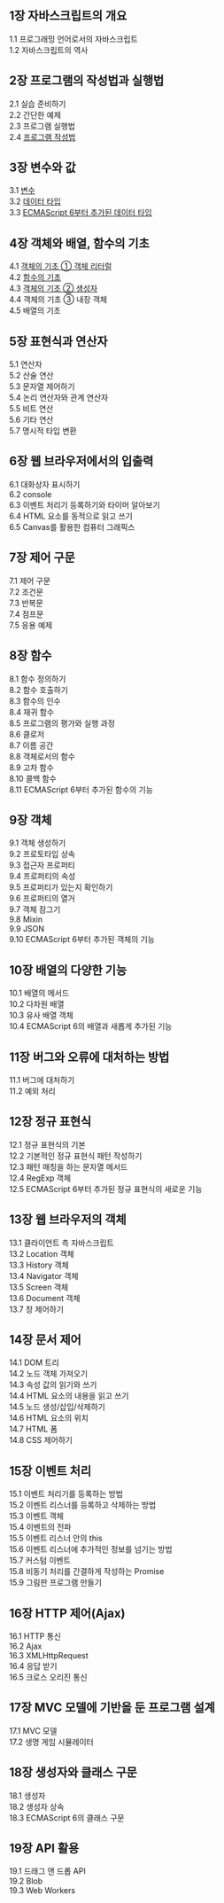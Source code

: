 ## 1장 자바스크립트의 개요

1.1 프로그래밍 언어로서의 자바스크립트  
1.2 자바스크립트의 역사  

## 2장 프로그램의 작성법과 실행법

2.1 실습 준비하기  
2.2 간단한 예제  
2.3 프로그램 실행법  
2.4 [프로그램 작성법](2.4)  

## 3장 변수와 값

3.1 [변수](3.1)  
3.2 [데이터 타입](3.2)  
3.3 [ECMAScript 6부터 추가된 데이터 타입](3.3) 

## 4장 객체와 배열, 함수의 기초

4.1 [객체의 기초 ① 객체 리터럴](4.1)  
4.2 [함수의 기초](4.2)  
4.3 [객체의 기초 ② 생성자](4.3)  
4.4 객체의 기초 ③ 내장 객체  
4.5 배열의 기초  

## 5장 표현식과 연산자

5.1 연산자  
5.2 산술 연산  
5.3 문자열 제어하기  
5.4 논리 연산자와 관계 연산자  
5.5 비트 연산  
5.6 기타 연산  
5.7 명시적 타입 변환  

## 6장 웹 브라우저에서의 입출력

6.1 대화상자 표시하기  
6.2 console  
6.3 이벤트 처리기 등록하기와 타이머 알아보기  
6.4 HTML 요소를 동적으로 읽고 쓰기  
6.5 Canvas를 활용한 컴퓨터 그래픽스  

## 7장 제어 구문

7.1 제어 구문  
7.2 조건문  
7.3 반복문  
7.4 점프문  
7.5 응용 예제  

## 8장 함수

8.1 함수 정의하기  
8.2 함수 호출하기  
8.3 함수의 인수  
8.4 재귀 함수  
8.5 프로그램의 평가와 실행 과정  
8.6 클로저  
8.7 이름 공간  
8.8 객체로서의 함수  
8.9 고차 함수  
8.10 콜백 함수  
8.11 ECMAScript 6부터 추가된 함수의 기능  

## 9장 객체

9.1 객체 생성하기  
9.2 프로토타입 상속  
9.3 접근자 프로퍼티  
9.4 프로퍼티의 속성  
9.5 프로퍼티가 있는지 확인하기  
9.6 프로퍼티의 열거  
9.7 객체 잠그기  
9.8 Mixin  
9.9 JSON  
9.10 ECMAScript 6부터 추가된 객체의 기능  

## 10장 배열의 다양한 기능

10.1 배열의 메서드  
10.2 다차원 배열  
10.3 유사 배열 객체  
10.4 ECMAScript 6의 배열과 새롭게 추가된 기능  

## 11장 버그와 오류에 대처하는 방법

11.1 버그에 대처하기  
11.2 예외 처리  

## 12장 정규 표현식

12.1 정규 표현식의 기본  
12.2 기본적인 정규 표현식 패턴 작성하기  
12.3 패턴 매칭을 하는 문자열 메서드  
12.4 RegExp 객체  
12.5 ECMAScript 6부터 추가된 정규 표현식의 새로운 기능  

## 13장 웹 브라우저의 객체

13.1 클라이언트 측 자바스크립트  
13.2 Location 객체  
13.3 History 객체  
13.4 Navigator 객체  
13.5 Screen 객체  
13.6 Document 객체  
13.7 창 제어하기  

## 14장 문서 제어

14.1 DOM 트리  
14.2 노드 객체 가져오기  
14.3 속성 값의 읽기와 쓰기  
14.4 HTML 요소의 내용을 읽고 쓰기  
14.5 노드 생성/삽입/삭제하기  
14.6 HTML 요소의 위치  
14.7 HTML 폼  
14.8 CSS 제어하기  

## 15장 이벤트 처리

15.1 이벤트 처리기를 등록하는 방법  
15.2 이벤트 리스너를 등록하고 삭제하는 방법  
15.3 이벤트 객체  
15.4 이벤트의 전파  
15.5 이벤트 리스너 안의 this  
15.6 이벤트 리스너에 추가적인 정보를 넘기는 방법  
15.7 커스텀 이벤트  
15.8 비동기 처리를 간결하게 작성하는 Promise  
15.9 그림판 프로그램 만들기  

## 16장 HTTP 제어(Ajax)

16.1 HTTP 통신  
16.2 Ajax  
16.3 XMLHttpRequest  
16.4 응답 받기  
16.5 크로스 오리진 통신  

## 17장 MVC 모델에 기반을 둔 프로그램 설계

17.1 MVC 모델  
17.2 생명 게임 시뮬레이터  

## 18장 생성자와 클래스 구문

18.1 생성자  
18.2 생성자 상속  
18.3 ECMAScript 6의 클래스 구문  

## 19장 API 활용

19.1 드래그 앤 드롭 API  
19.2 Blob  
19.3 Web Workers  
